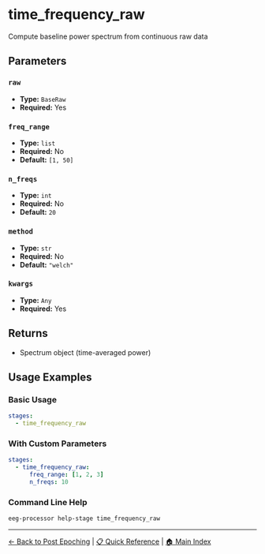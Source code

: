 # time_frequency_raw

Compute baseline power spectrum from continuous raw data

## Parameters

### `raw`

- **Type:** `BaseRaw`
- **Required:** Yes

### `freq_range`

- **Type:** `list`
- **Required:** No
- **Default:** `[1, 50]`

### `n_freqs`

- **Type:** `int`
- **Required:** No
- **Default:** `20`

### `method`

- **Type:** `str`
- **Required:** No
- **Default:** `"welch"`

### `kwargs`

- **Type:** `Any`
- **Required:** Yes

## Returns

- Spectrum object (time-averaged power)

## Usage Examples

### Basic Usage

```yaml
stages:
  - time_frequency_raw
```

### With Custom Parameters

```yaml
stages:
  - time_frequency_raw:
      freq_range: [1, 2, 3]
      n_freqs: 10
```

### Command Line Help

```bash
eeg-processor help-stage time_frequency_raw
```

---

[← Back to Post Epoching](../post_epoching.md) | 
[📋 Quick Reference](../quick-reference.md) | 
[🏠 Main Index](../README.md)